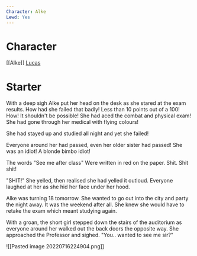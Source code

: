```yaml
---
Character: Alke
Lewd: Yes
---
```

# Character
[[Alke]]
[Lucas](https://twitter.com/HungDrago2)

# Starter
With a deep sigh Alke put her head on the desk as she stared at the exam results. How had she failed that badly!  Less than 10 points out of a 100! How! It shouldn't be possible! She had aced the combat and physical exam! She had gone through her medical with flying colours!

She had stayed up and studied all night and yet she failed!

Everyone around her had passed, even her older sister had passed! She was an idiot! A blonde bimbo idiot!

The words "See me after class" Were written in red on the paper. Shit. Shit shit!

"SHIT!" She yelled,  then realised she had yelled it outloud. Everyone laughed at her as she hid her face under her hood.

Alke was turning 18 tomorrow. She wanted to go out into the city and party the night away. It was the weekend after all. She knew she would have to retake the exam which meant studying again.

With a groan, the short girl stepped down the stairs of the auditorium as everyone around her walked out the back doors the opposite way. She approached the Professor and sighed. "You.. wanted to see me sir?"

![[Pasted image 20220716224904.png]]